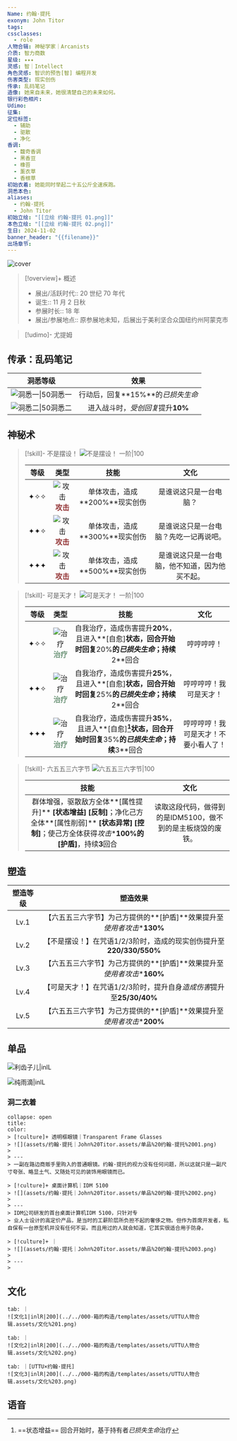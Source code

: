 ```yaml
---
Name: 约翰·提托
exonym: John Titor
tags: 
cssclasses:
  - role
人物合辑: 神秘学家｜Arcanists
介质: 智力商数
星级: ✦✦✦
灵感: 智｜Intellect
角色灵感: 智识的预告[智] 编程开发
伤害类型: 现实创伤
传承: 乱码笔记
造像: 她来自未来，她很清楚自己的未来如何。
银行彩色相片: 
Udimo: 
征集: 
定位标签:
  - 辅助
  - 驱散
  - 净化
香调:
  - 馥奇香调
  - 黑香豆
  - 橡苔
  - 薰衣草
  - 香根草
初始衣着: 她能同时举起二十五公斤全速疾跑。
洞悉本色: 
aliases:
  - 约翰·提托
  - John Titor
初始立绘: "[[立绘 约翰·提托 01.png]]"
本色立绘: "[[立绘 约翰·提托 02.png]]"
生日: 2024-11-02
banner_header: "{{filename}}"
出场章节:
---
```

![cover](assets/约翰·提托｜John%20Titor.assets/立绘%20约翰·提托%2001.png)

> [!overview]+ 概述
> - 展出/活跃时代:: 20 世纪 70 年代
> - 诞生:: 11 月 2 日秋
> - 参展时长:: 18 年
> - 展出/参展地点:: 原参展地未知，后展出于美利坚合众国纽约州阿蒙克市

> [!udimo]- 尤提姆
> 
> 

## 传承：乱码笔记

|                           洞悉等级                           |               效果                |
| :----------------------------------------------------------: | :-------------------------------: |
| ![洞悉一\|50](../../000-箱的构造/templates/assets/UTTU人物合辑.assets/图标%20洞悉Ⅰ.png)洞悉一 | 行动后，回复**15%**的*已损失生命* |
| ![洞悉二\|50](../../000-箱的构造/templates/assets/UTTU人物合辑.assets/图标%20洞悉Ⅱ.png)洞悉二 | 进入战斗时，*受创回复*提升**10%** |

## 神秘术

> [!skill]- 不是摆设！
> ![不是摆设！ 一阶|100](assets/约翰·提托｜John%20Titor.assets/神秘术%20不是摆设！1.png)
> 
> | 等级 |                             类型                             |              技能              |                      文化                      |
> | :--: | :----------------------------------------------------------: | :----------------------------: | :--------------------------------------------: |
> | ✦✧✧  | ![攻击](../../000-箱的构造/templates/assets/UTTU人物合辑.assets/Attack.png)<b><font color="#933334">攻击</font></b> | 单体攻击，造成**200%**现实创伤 |             是谁说这只是一台电脑？             |
> | ✦✦✧  | ![攻击](../../000-箱的构造/templates/assets/UTTU人物合辑.assets/Attack.png)<b><font color="#933334">攻击</font></b> | 单体攻击，造成**300%**现实创伤 |     是谁说这只是一台电脑？先吃一记再说吧。     |
> | ✦✦✦  | ![攻击](../../000-箱的构造/templates/assets/UTTU人物合辑.assets/Attack.png)<b><font color="#933334">攻击</font></b> | 单体攻击，造成**500%**现实创伤 | 是谁说这只是一台电脑，他不知道，因为他买不起。 |
> 

> [!skill]- 可是天才！
> ![可是天才！ 一阶|100](assets/约翰·提托｜John%20Titor.assets/神秘术%20可是天才！.png)
> 
> | 等级 |                             类型                             |                             技能                             |                 文化                 |
> | :--: | :----------------------------------------------------------: | :----------------------------------------------------------: | :----------------------------------: |
> | ✦✧✧  | ![治疗](../../000-箱的构造/templates/assets/UTTU人物合辑.assets/Health.png)<b><font color="#6F967A">治疗</font></b> | 自我治疗，造成伤害提升**20%**，且进入**[自愈]**状态，回合开始时回复**20%**的*已损失生命*；持续**2**回合 |              哼哼哼哼！              |
> | ✦✦✧  | ![治疗](../../000-箱的构造/templates/assets/UTTU人物合辑.assets/Health.png)<b><font color="#6F967A">治疗</font></b> | 自我治疗，造成伤害提升**25%**，且进入**[自愈]**状态，回合开始时回复**25%**的*已损失生命*；持续**2**回合 |        哼哼哼哼！我可是天才！        |
> | ✦✦✦  | ![治疗](../../000-箱的构造/templates/assets/UTTU人物合辑.assets/Health.png)<b><font color="#6F967A">治疗</font></b> | 自我治疗，造成伤害提升**35%**，且进入**[自愈]**[^1]状态，回合开始时回复**35%**的*已损失生命*；持续**3**回合 | 哼哼哼哼！我可是天才！不要小看人了！ |
> 

> [!skill]- 六五五三六字节
> ![六五五三六字节|100](assets/约翰·提托｜John%20Titor.assets/至终的仪式%20六五五三六字节.png)
> 
> |                             技能                             |                            文化                             |
> | :----------------------------------------------------------: | :---------------------------------------------------------: |
> | 群体增强，驱散敌方全体**[属性提升]** **[状态增益]** **[反制]**；净化己方全体**[属性削弱]** **[状态异常]** **[控制]**；使己方全体获得*攻击*\***100%**的**[护盾]**，持续**3**回合 | 读取这段代码，做得到的是IDM5100，做不到的是主板烧毁的废铁。 |
> 

## 塑造

| 塑造等级 |                           塑造效果                           |
| :------: | :----------------------------------------------------------: |
|   Lv.1   | 【六五五三六字节】为己方提供的**[护盾]**效果提升至*使用者攻击*\***130%** |
|   Lv.2   | 【不是摆设！】在咒语1/2/3阶时，造成的现实创伤提升至**220/330/550%** |
|   Lv.3   | 【六五五三六字节】为己方提供的**[护盾]**效果提升至*使用者攻击*\***160%** |
|   Lv.4   | 【可是天才！】在咒语1/2/3阶时，提升自身*造成伤害*提升至**25/30/40%** |
|   Lv.5   | 【六五五三六字节】为己方提供的**[护盾]**效果提升至*使用者攻击*\***200%** |


## 单品

![利齿子儿|inlL](../../000-箱的构造/templates/assets/UTTU人物合辑.assets/货币%20利齿子儿.png)

![纯雨滴|inlL](../../000-箱的构造/templates/assets/UTTU人物合辑.assets/货币%20纯雨滴.png)

### 洞二衣着

````ad-flex
collapse: open
title: 
color: 
> [!culture]+ 透明框眼镜｜Transparent Frame Glasses
> ![](assets/约翰·提托｜John%20Titor.assets/单品%20约翰·提托%2001.png)
> 
> ---
> 一副在路边商贩手里购入的普通眼镜。约翰·提托的视力没有任何问题，所以这就只是一副尺寸夸张、略显土气、又随处可见的装饰用眼镜而已。

> [!culture]+ 桌面计算机｜IDM 5100
> ![](assets/约翰·提托｜John%20Titor.assets/单品%20约翰·提托%2002.png)
> 
> ---
> IDM公司研发的首台桌面计算机IDM 5100，只针对专  
> 业人士设计的高定价产品，是当时的工薪阶层所负担不起的奢侈之物。但作为首席开发者，私自保有一台原型机并没有任何不妥。而且用过的人就会知道，它其实很适合用于防身。

> [!culture]+ ｜
> ![](assets/约翰·提托｜John%20Titor.assets/单品%20约翰·提托%2003.png)
> 
> ---
> 
````

## 文化

````tabs
tab: ｜
![文化1|inlR|200](../../000-箱的构造/templates/assets/UTTU人物合辑.assets/文化%201.png)

tab: ｜
![文化2|inlR|200](../../000-箱的构造/templates/assets/UTTU人物合辑.assets/文化%202.png)

tab: ｜[UTTU×约翰·提托]
![文化3|inlR|200](../../000-箱的构造/templates/assets/UTTU人物合辑.assets/文化%203.png)

````

## 语音

[^1]: ==状态增益== 回合开始时，基于持有者*已损失生命*治疗